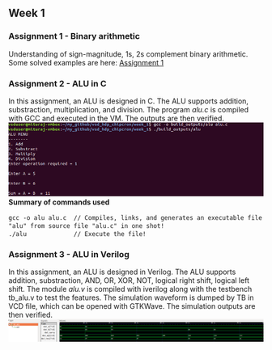 ## Week 1

### Assignment 1 - Binary arithmetic
Understanding of sign-magnitude, 1s, 2s complement binary arithmetic. Some solved examples are here:
[Assignment 1](https://github.com/iammituraj/vsd_hdp_chipcron/blob/main/week_1/binary_arithmetic.md)

### Assignment 2 - ALU in C
In this assignment, an ALU is designed in C. The ALU supports addition, substraction, multiplication, and division.
The program _alu.c_ is compiled with GCC and executed in the VM. The outputs are then verified.
![Assignment 2](https://github.com/iammituraj/vsd_hdp_chipcron/blob/main/week_1/support_files/alu_c_output.png)
**Summary of commands used**
```
gcc -o alu alu.c  // Compiles, links, and generates an executable file "alu" from source file "alu.c" in one shot!
./alu             // Execute the file!
```

### Assignment 3 - ALU in Verilog
In this assignment, an ALU is designed in Verilog. The ALU supports addition, substraction, AND, OR, XOR, NOT, logical right shift, logical left shift.
The module _alu.v_ is compiled with iverilog along with the testbench tb_alu.v to test the features. 
The simulation waveform is dumped by TB in VCD file, which can be opened with GTKWave. The simulation outputs are then verified.
![Assignment 3](https://github.com/iammituraj/vsd_hdp_chipcron/blob/main/week_1/support_files/alu_v_sim.png)

